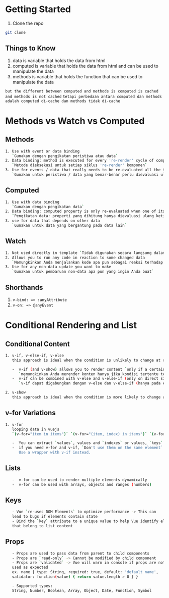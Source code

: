 # Getting Started

1. Clone the repo

```sh
git clone
```

## Things to Know

1. data is variable that holds the data from html
2. computed is variable that holds the data from html and can be used to manipulate the data
3. methods is variable that holds the function that can be used to manipulate the data

`but the different between computed and methods is computed is cached and methods is not cached`
`tetapi perbedaan antara computed dan methods adalah computed di-cache dan methods tidak di-cache`

# Methods vs Watch vs Computed

## Methods

```sh
1. Use with event or data binding
   `Gunakan dengan pengikatan peristiwa atau data`
2. Data binding: method is executed for every 're-render' cycle of component
   `Metode dieksekusi untuk setiap siklus 're-render' komponen`
3. Use for events / data that really needs to be re-evaluated all the time.
   `Gunakan untuk peristiwa / data yang benar-benar perlu dievaluasi ulang sepanjang waktu.`
```

## Computed

```sh
1. Use with data binding
   `Gunakan dengan pengikatan data`
2. Data binding: computed property is only re-evaluated when one of its dependencies has changed
   `Pengikatan data: properti yang dihitung hanya dievaluasi ulang ketika salah satu dependensinya telah berubah`
3. use for data that depends on other data
   `Gunakan untuk data yang bergantung pada data lain`
```

## Watch

```sh
1. Not used directly in template `Tidak digunakan secara langsung dalam template`
2. Allows you to run any code in reaction to some changed data
   `Memungkinkan Anda menjalankan kode apa pun sebagai reaksi terhadap beberapa data yang berubah`
3. Use for any non-data update you want to make
   `Gunakan untuk pembaruan non-data apa pun yang ingin Anda buat`
```

## Shorthands

1. `v-bind: => :anyAttribute`
2. `v-on: => @anyEvent`

# Conditional Rendering and List

## Conditional Content

```sh
1. v-if, v-else-if, v-else
   this approach is ideal when the condition is unlikely to change at runtime or you want to optimize for initial render cost. `(pendekatan ini ideal ketika kondisinya tidak mungkin berubah saat runtime atau Anda ingin mengoptimalkan biaya render awal.)`

   -  v-if (and v-show) allows you to render content `only if a certain condition is met`
      `memungkinkan Anda merender konten hanya jika kondisi tertentu terpenuhi`
   -  v-if can be combined with v-else and v-else-if (only on direct sibling elements)
      `v-if dapat digabungkan dengan v-else dan v-else-if (hanya pada elemen saudara langsung)`
```

```sh
2. v-show
   this approach is ideal when the condition is more likely to change at runtime, or you want to maximize the render cost. `(pendekatan ini ideal ketika kondisinya lebih mungkin berubah saat runtime, atau Anda ingin memaksimalkan biaya render.)` because this method add `style display none` to the element
```

## v-for Variations

```sh
1. v-for
   looping data in vuejs
   `(v-for="item in items")` `(v-for="(item, index) in items")` `(v-for="(value, key) in object")` `(v-for="(value, key, index) in object")`

   -  You can extract `values`, values and `indexes` or values, `keys` and indexes
   -  if you need v-for and v-if, `Don't use them on the same element`.
      Use a wrapper with v-if instead.
```

## Lists

```sh
   -  v-for can be used to render multiple elements dynamically
   -  v-for can be used with arrays, objects and ranges (numbers)
```

## Keys

```sh
   - Vue `re-uses DOM Elements` to optimize performance -> This can
   lead to bugs if elements contain state
   - Bind the `key` attribute to a unique value to help Vue identify elements
   that belong to list content
```

## Props

```sh
   - Props are used to pass data from parent to child components
   - Props are `read-only` -> Cannot be modified by child component
   - Props are `validated` -> Vue will warn in console if props are not
   used as expected
   ex. name { type: String, required: true, default: 'default name',
   validator: function(value) { return value.length > 0 } }

   - Supported types: 
   String, Number, Boolean, Array, Object, Date, Function, Symbol
```
